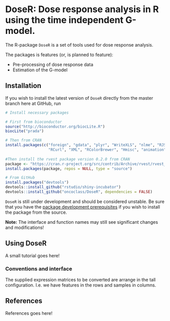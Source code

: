 DoseR: Dose response analysis in R using the time independent G-model. 
=================================

The R-package `DoseR` is a set of tools used for dose response analysis.

The packages is features (or, is planned to feature):
* Pre-processing of dose response data
* Estimation of the G-model


Installation
------------
If you wish to install the latest version of `DoseR` directly from the master branch here at GitHub, run 

```R
# Install necessary packages 

# First from bioconductor
source("http://bioconductor.org/biocLite.R")
biocLite("prada")

# Then from CRAN
install.packages(c("foreign", "gdata", "plyr", "WriteXLS", "nlme", "RJSONIO",
                   "RCurl", "XML", "RColorBrewer", "Hmisc", "animation", "selectr"))
                   
#Then install the rvest package version 0.2.0 from CRAN
package <- "https://cran.r-project.org/src/contrib/Archive/rvest/rvest_0.2.0.tar.gz"
install.packages(package, repos = NULL, type = "source")

# From GitHub 
install.packages("devtools")
devtools::install_github("rstudio/shiny-incubator")
devtools::install_github("oncoclass/DoseR", dependencies = FALSE)
```

`DoseR` is still under development and should be considered unstable. Be sure that you have the [package development prerequisites](http://www.rstudio.com/ide/docs/packages/prerequisites) if you wish to install the package from the source.

**Note:** The interface and function names may still see significant changes and
modifications!


Using DoseR
----------
A small tutorial goes here!

### Conventions and interface
The supplied expression matrices to be converted are arrange in the tall 
configuration. I.e. we have features in the rows and samples in columns.


References
----------
References goes here!
